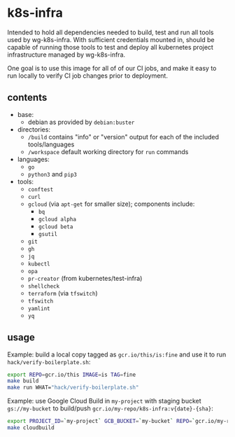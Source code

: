 # k8s-infra

Intended to hold all dependencies needed to build, test and run all tools used by wg-k8s-infra. With sufficient credentials mounted in, should be capable of running those tools to test and deploy all kubernetes project infrastructure managed by wg-k8s-infra.

One goal is to use this image for all of of our CI jobs, and make it easy to run locally to verify CI job changes prior to deployment.

## contents

- base:
  - debian as provided by `debian:buster`
- directories:
  - `/build` contains "info" or "version" output for each of the included tools/languages
  - `/workspace` default working directory for `run` commands
- languages:
  - `go`
  - `python3` and `pip3`
- tools:
  - `conftest`
  - `curl`
  - `gcloud` (via `apt-get` for smaller size); components include:
    - `bq`
    - `gcloud alpha`
    - `gcloud beta`
    - `gsutil`
  - `git`
  - `gh`
  - `jq`
  - `kubectl`
  - `opa`
  - `pr-creator` (from kubernetes/test-infra)
  - `shellcheck`
  - `terraform` (via `tfswitch`)
  - `tfswitch`
  - `yamlint`
  - `yq`

## usage

Example: build a local copy tagged as `gcr.io/this/is:fine` and use it to run `hack/verify-boilerplate.sh`:

```sh
export REPO=gcr.io/this IMAGE=is TAG=fine
make build
make run WHAT="hack/verify-boilerplate.sh"
```
Example: use Google Cloud Build in `my-project` with staging bucket `gs://my-bucket` to build/push `gcr.io/my-repo/k8s-infra:v{date}-{sha}`:
```sh
export PROJECT_ID=`my-project` GCB_BUCKET=`my-bucket` REPO=`gcr.io/my-repo`
make cloudbuild
```